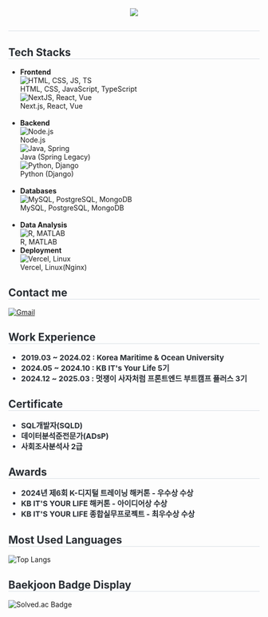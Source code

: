 <head>
    <link href="https://cdnjs.cloudflare.com/ajax/libs/font-awesome/6.0.0-beta3/css/all.min.css" rel="stylesheet">
</head>

<div align="center">
    <img src="https://capsule-render.vercel.app/api?type=waving&color=a1cbf2&height=120&text=BoYun%20GitHub&animation=&fontColor=84aae6&fontSize=70" />
</div>

<div style="text-align: left;">
    <h2 style="border-bottom: 1px solid #d8dee4; color: #282d33;"></h2>
</div>

<div style="text-align: left;">
    <h2 style="border-bottom: 1px solid #d8dee4; color: #282d33;">Tech Stacks</h2>
    <div>
        <ul>
            <li><strong>Frontend</strong><br>
                <img src="https://skillicons.dev/icons?i=html,css,js,ts" alt="HTML, CSS, JS, TS"><br>
                HTML, CSS, JavaScript, TypeScript<br>
                <img src="https://skillicons.dev/icons?i=nextjs,react,vue" alt="NextJS, React, Vue"><br>
                Next.js, React, Vue
            </li><br>
            <li><strong>Backend</strong><br>
                <img src="https://skillicons.dev/icons?i=nodejs" alt="Node.js"><br>
                Node.js<br>
                <img src="https://skillicons.dev/icons?i=java,spring" alt="Java, Spring"><br>
                Java (Spring Legacy)<br>
                <img src="https://skillicons.dev/icons?i=python,django" alt="Python, Django"><br>
                Python (Django)
            </li><br>
            <li><strong>Databases</strong><br>
                <img src="https://skillicons.dev/icons?i=mysql,postgresql,mongodb" alt="MySQL, PostgreSQL, MongoDB"><br>
                MySQL, PostgreSQL, MongoDB
            </li><br>
            <li><strong>Data Analysis</strong><br>
                <img src="https://skillicons.dev/icons?i=r,matlab" alt="R, MATLAB"><br>
                R, MATLAB
            </li>
            <li><strong>Deployment</strong><br>
                <img src="https://skillicons.dev/icons?i=vercel, linux" alt="Vercel, Linux"><br>
                 Vercel, Linux(Nginx)
            </li>
        </ul>
    </div>
</div>

<div style="text-align: left;">
    <h2 style="border-bottom: 1px solid #d8dee4; color: #282d33;">Contact me</h2>
    <a href="mailto:boyun0802@gmail.com">
        <img src="https://img.shields.io/badge/Gmail-EA4335?style=for-the-badge&logo=Gmail&logoColor=white&link=mailto:boyun0802@gmail.com" alt="Gmail">
    </a>
</div>

<div style="text-align: left;">
    <h2 style="border-bottom: 1px solid #d8dee4; color: #282d33;">Work Experience</h2>
    <ul style="font-weight: 700; font-size: 15px; color: #282d33;">
        <li>2019.03 ~ 2024.02 : Korea Maritime & Ocean University</li>
        <li>2024.05 ~ 2024.10 : KB IT's Your Life 5기</li>
        <li>2024.12 ~ 2025.03 : 멋쟁이 사자처럼 프론트엔드 부트캠프 플러스 3기</li>
    </ul>
</div>

<div style="text-align: left;">
    <h2 style="border-bottom: 1px solid #d8dee4; color: #282d33;">Certificate</h2>
    <ul style="font-weight: 700; font-size: 15px; color: #282d33;">
        <li>SQL개발자(SQLD)</li>
        <li>데이터분석준전문가(ADsP)</li>
        <li>사회조사분석사 2급</li>
    </ul>
</div>

<div style="text-align: left;">
    <h2 style="border-bottom: 1px solid #d8dee4; color: #282d33;">Awards</h2>
    <ul style="font-weight: 700; font-size: 15px; color: #282d33;">
        <li>2024년 제6회 K-디지털 트레이닝 해커톤 - 우수상 수상</li>
        <li>KB IT'S YOUR LIFE 해커톤 - 아이디어상 수상</li>
        <li>KB IT'S YOUR LIFE 종합실무프로젝트 - 최우수상 수상</li>
    </ul>
</div>

<div style="text-align: left;">
    <h2 style="border-bottom: 1px solid #d8dee4; color: #282d33;">Most Used Languages</h2>
    <img src="https://github-readme-stats.vercel.app/api/top-langs/?username=BoyunLee&langs_count=8" alt="Top Langs">
</div>

<div style="text-align: left;">
    <h2 style="border-bottom: 1px solid #d8dee4; color: #282d33;">Baekjoon Badge Display</h2>
    <img src="http://mazassumnida.wtf/api/v2/generate_badge?boj=qhdbs0802" alt="Solved.ac Badge">
</div>
